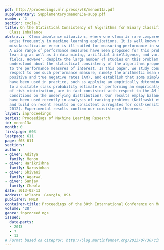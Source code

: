 ```yaml
---
pdf: http://proceedings.mlr.press/v28/menon13a.pdf
supplementary: Supplementary:menon13a-supp.pdf
number: '3'
section: cycle-3
title: On the Statistical Consistency of Algorithms for Binary Classification under
  Class Imbalance
abstract: 'Class imbalance situations, where one class is rare compared to the other,
  arise frequently in machine learning applications. It is well known that the usual
  misclassification error is ill-suited for measuring performance in such settings.
  A wide range of performance measures have been proposed for this problem, in machine
  learning as well as in data mining, artificial intelligence, and various applied
  fields. However, despite the large number of studies on this problem, little is
  understood about the statistical consistency of the algorithms proposed with respect
  to the performance measures of interest. In this paper, we study consistency with
  respect to one such performance measure, namely the arithmetic mean of the true
  positive and true negative rates (AM), and establish that some simple methods that
  have been used in practice, such as applying an empirically determined threshold
  to a suitable class probability estimate or performing an empirically balanced form
  of risk minimization, are in fact consistent with respect to the AM (under mild
  conditions on the underlying distribution). Our results employ balanced losses that
  have been used recently in analyses of ranking problems (Kotlowski et al., 2011)
  and build on recent results on consistent surrogates for cost-sensitive losses (Scott,
  2012). Experimental results confirm our consistency theorems.  '
layout: inproceedings
series: Proceedings of Machine Learning Research
id: menon13a
month: 0
firstpage: 603
lastpage: 611
page: 603-611
sections: 
author:
- given: Aditya
  family: Menon
- given: Harikrishna
  family: Narasimhan
- given: Shivani
  family: Agarwal
- given: Sanjay
  family: Chawla
date: 2013-02-13
address: Atlanta, Georgia, USA
publisher: PMLR
container-title: Proceedings of the 30th International Conference on Machine Learning
volume: '28'
genre: inproceedings
issued:
  date-parts:
  - 2013
  - 2
  - 13
# Format based on citeproc: http://blog.martinfenner.org/2013/07/30/citeproc-yaml-for-bibliographies/
---
```

